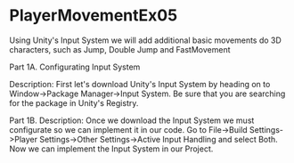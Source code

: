 # PlayerMovementEx05
Using Unity's Input System we will add additional basic movements do 3D characters, such as Jump, Double Jump and FastMovement

Part 1A. Configurating Input System

Description: First let's download Unity's Input System by heading on to Window->Package Manager->Input System. Be sure that you are searching for the package in Unity's Registry. 

Part 1B. 
Description: Once we download the Input System we must configurate so we can implement it in our code. Go to File->Build Settings->Player Settings->Other Settings->Active Input Handling and select Both. Now we can implement the Input System in our Project.

